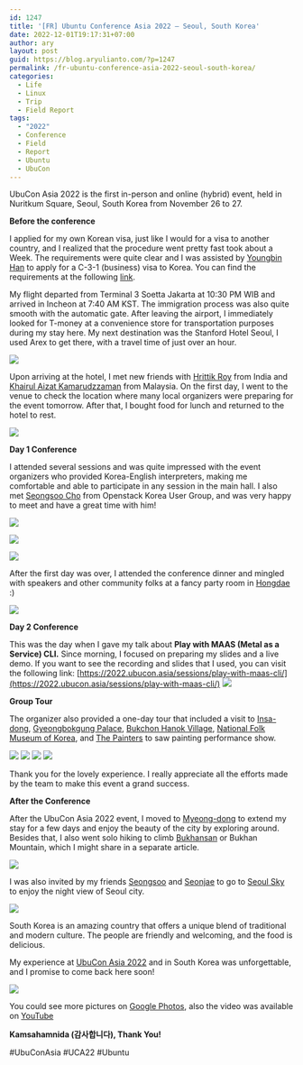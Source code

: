 ```yaml
---
id: 1247
title: '[FR] Ubuntu Conference Asia 2022 – Seoul, South Korea'
date: 2022-12-01T19:17:31+07:00
author: ary
layout: post
guid: https://blog.aryulianto.com/?p=1247
permalink: /fr-ubuntu-conference-asia-2022-seoul-south-korea/
categories:
  - Life
  - Linux
  - Trip
  - Field Report
tags:
  - "2022"
  - Conference
  - Field
  - Report
  - Ubuntu
  - UbuCon
---
```

UbuCon Asia 2022 is the first in-person and online (hybrid) event, held in Nuritkum Square, Seoul, South Korea from November 26 to 27.

**Before the conference**

I applied for my own Korean visa, just like I would for a visa to another country, and I realized that the procedure went pretty fast took about a Week. The requirements were quite clear and I was assisted by [Youngbin Han](https://youngbin.xyz) to apply for a C-3-1 (business) visa to Korea. You can find the requirements at the following [link](https://sites.google.com/view/koreanembassy2/visa-jangka-pendek/kunjungan-singkat-umum).

My flight departed from Terminal 3 Soetta Jakarta at 10:30 PM WIB and arrived in Incheon at 7:40 AM KST. The immigration process was also quite smooth with the automatic gate. After leaving the airport, I immediately looked for T-money at a convenience store for transportation purposes during my stay here. My next destination was the Stanford Hotel Seoul, I used Arex to get there, with a travel time of just over an hour.

![](https://lh3.googleusercontent.com/pw/AP1GczMCQku8oOpCEXuMji-7iqMvYKZfrwmaOVcVL0-p9bdchjlxaPmRvRqYjUmD8n9vW3HJk4zWSpxLjhC2izvu_C5kRD0unhwKqLijlFgH7l0kzCJMtifzMdh2vuASA5H-QuE9bZxEkn6M9A2SLjDbdAjU5XT0pL7nupgpqYRbjIJKsUTnXqU3ASeyKNGd3mwqQMA_BnZvCqRTJGK6khdycWrWQsNe-Ifjy_wQvizkthKswLD1ZKrc4QM7pht7SlZJi5GcwO73sZcIgJukbXTQnOSkFFaB2z6zPiqPUEVNzmUdy7fbsevIGPVnaQwnCZWSLiMzOQVlngASkZO1RN6b2Qrp3NwcptFUmy2Pt4DqpgrR9jQMznEnevmahwLtvhDeV15_r4HXWvEoigcleuGVSMrypppggpDPavyoZcMSagSPUZi7u4GVZ0JoU8-m3ZiI-ahaJT1-BTWpvq7EpKWKE5c8To1SXgBsiKSIeKYGUiiE66ZvCS8YZoJNxAz3LAh6wDKkdey4nDJ_tJCGtMVMgBdQwKelT6XjEEg0tGeyLzKsfNQL6LGOFH-tbdEx-iqmu6ca5q-umOyXhWE-4c8DUAuF4Qro20XXRbJbyTOYnCDe73emTfqYY26TdMJpwVLZ_kk7tb47AwsNL5CV11WR5T-Tu8iXuGvBywD8TV4XNwg404o9PcGWEMgYyRy9RbgSmlC-lG11qkPuInepgOftRx1Om6rR3qaOtZYtkGukOoDbTmGJb90yCYImBrjaNC-1gzGprmmPy02z2UdvrqJUaveeXag1woQIUDRHE7zKIMSJ_UetMRu7XTS9dXTeA0ZpmUXzzGzzq7psFGbJHCYAM6LYTFzgCWUjuRqoYZk0rAS3NfOVML2r3fQibnaPAfcrFGq-ubqBBQG8S5cnt3uS3-aa27cKOQdWMnZThdLA2Cnr8c_YZQP89yPn0UD4TQ0xLoumgk3V-BTFRnWi61WKCRz2s2oWxybSgJe7RhAGDO1rtgJgMICwY7VZtA45PgIyhSs3TI8el7k31OuilPdgjwce6LT8EE1Gh-EFGfg=w2680-h1508-s-no-gm?authuser=4)

Upon arriving at the hotel, I met new friends with [Hrittik Roy](https://twitter.com/hrittikhere) from India and [Khairul Aizat Kamarudzzaman](https://www.facebook.com/myfenris) from Malaysia. On the first day, I went to the venue to check the location where many local organizers were preparing for the event tomorrow. After that, I bought food for lunch and returned to the hotel to rest.

![](https://lh3.googleusercontent.com/pw/AP1GczNRs6xmucDJ2rs5txP3ICwGFZ_j2cphTuD09FS5TfHBkzsCCR6_A_1bCDxUGqnnsHwAUdO_o240hpcPYvXzQXq0_AFf5mHOL1A8PQ3uY6z7Yc-lQInkJkS3AP21JB9K4ZZnfDWoG85oG-r_S-uKwnKRZ0vPeevtL6Geu-vYbMUirvA_3-r-77pHzqjzprUDevqLqFgPvtn6oHF_oA--let0yL7WyQ4CXg5hhKPXJoFtXsoa6nFm3SgQdo4l8XOVgKxN2ojz2HaoN53SHYGKEqxhMQBQGtYXcwkKTbNnZCt4uCGELH7E-hXhf0qV0Y0se-gY7huzYb1Dhm5rTP7kVJF1FDffUKWcQbkRbnV2Yo3BZtFB-e8bDeax_PPM6kiJC34C5A-WTw0jcjL81g7wleS5B2QHvMn9wuh-Q96yJo0ftfvVQ4haDMiWL2gL9rqcIerdrVsduJ7cB4Bh2yKlLCmqqQagllsQCzb3Z59HYD_sFvkrABSGIRBGr_STN2XhbIFz0evOI26k-4wdVv7ZfB1bo_P7md1PF38ViDJdJ7wWGnT_03PPsmnfcLKyLMou2TrA-ougQRujaT4Esvgdi8BU-tU8p3ZeUV-5YqxUutdUPVtlSXAhhAKMPGNiJT0dmDn1HzmAXd42aVwtFQjAw_AmZyRLnZykc7uIxHC7JFHaj8nRDavtwFd8it1EDZ0mOld2Pig2c4zU1rJC9TD4u5zMnQJHo5zLrh7NS-gFKaBd9vsImnscgUSbiQPhgoka4FocZ6l1CF8ljRuetf0L9i4Ry61BU1aKiVU_CCFJNmHq3UpOBzQA3aCXm6DZipJB1v42oDtjtQDMlRiIlaZawGrb0FejXhBCrvQxMTZtIUtDVcRU7GslwxmV7_wmdYOgchuzISCwkK1HnvEpimHdvtReDkFW_qZ0I9PHSw1LGKucouVj82NE4fQpr-9FOBbvze820FQAbOdW11Vi9e_y52PXy8WTXJWCNw3gcBHghHL3hKZys45x7phkFj6st64GFkIKiRbofwLbj00sAm4qBTRSeRv3_34N55lNSc0=w2680-h1508-s-no-gm?authuser=4)

**Day 1 Conference**

I attended several sessions and was quite impressed with the event organizers who provided Korea-English interpreters, making me comfortable and able to participate in any session in the main hall. I also met [Seongsoo Cho](https://twitter.com/seongsoo_kr) from Openstack Korea User Group, and was very happy to meet and have a great time with him!

![](https://lh3.googleusercontent.com/pw/AP1GczO0AWwlNblDFmyPOGzFIIoYFrPqIs0O7BFifSZV45qWm6CIxv2_mKym2yg824iOrOD9i41Jg-oR35j6roVISriFfFpVb-6QmWSAbDMAQRDHbcZwY6Wru1Nac9-qpJyjBf5xCD0OVEiRviOoKVmrlYXdp8A6oEKKBwhIPcsffOOBQ8dKyzr7CzNDfT-zG1N2bcEdBH1XUX6KVPwWSxqhjf8FBDAbQBH0Jc4-jKvmIDSeK7ql28419UJMx8V_XxyTpODj6PZSgJgk_UU5fAGHMPjb1BA8PuqYPqSqww2hJBI8ujkAfN_DHFXl37UAf-96DmripHtbe44XxWUibrhq4YWcA9MCW-dLI7XjfxrjS0-ZqqeSde9MaSihGWKkHs5zHzXxD_-gGKinp19uLGGOvAa_4XeI9WUpIY4ZJ0lMDVRol8bbZD4duaAa7exz1h1P-v5WcdqcsuDiTL2wPsll8LRW9AL5S7McW2WAkOyZqC3tQJblx_PV_9sbxt-HnneK03_ibYEebiLimgT08nSwkoxdFNLJ-QxB-fR2hylBRom1x5hZXFKeQqyUySmVa_NWaFSe62LFdYoBR1lQ3l9mas-sYI6YPQgwf1Ls9Y4BMduPiMOVOUrxVzclCLF9Df561sTY2wyCAlD51qgqmjCj9ga8MG9QP3-zPM--QNfRTVuuyMM7C3sov12KWTwXVUYvP7I_SXWTW1GqExKgYPnhRErb5mfnOeoqw3WfXYO0y0qp9fo0X2XJDqDSRnXrjcQrCQk4i4v5xr28DEqV01sw9GdVb2cfOkux7df-LxgXTK2ZtodQTgHse1JNerlBOPqIcKjzflFkoQafXrylTCuJXWm2OMVEOr835uqL-Qn2X_c4og9cg60MyNjpuDPKjWa1h9iPjFoj45yKLw7tBvFemySr6MKOstelNDdAT9HOHrxXQmisILOKP6-2aDTtgfctsJIVyYzloI7asBOy3Jy35Lgfjsokt5yYciiKP-2Q59fX8HOlS49bWmkcYV8_HqS0swJd_sXTMzn-DJ7-CRK2CxJOfdEu8FQG2kmnPNg=w2880-h1506-s-no-gm?authuser=4)

![](https://lh3.googleusercontent.com/pw/AMWts8AUhInNXODpO2sCgJX2yDn3NDfU34dpyRl-J2CN6FmWZjau9qK5kHJxMAPfN6-ZHAIQiHOJSus2bFiihlYW4m9n5xkW9gzh1NpQ_StQZz9kC5GOQlWKM90ixa5kjPMIxaZ0ee4YLr9Mks8aqYYG26AJ=w1399-h933-s-no?authuser=0)

![](https://lh3.googleusercontent.com/pw/AP1GczOV9vE28rXFZRdFGr5Mrr7KFngFvvsxdYrkbfBdgkPh__Ln2Q0c_G2mbIVkhWcf_QWfUihAy46kfMpZcsl_KmAFVnmeEF456GEzcsas0OY9CVY1LLImUwfIvvBNYVD5TQDgI3nruYIoqSjrEWbGGP5aHFQ7RMAiLDYufwwIAuWwFSsEqdW9UFiDBnsArquK51kEaaqXq_7hL4M2OO0lj4RAqroVIj_GnOVBDQ52zlbS2FeeGsI6QmtlMY65EEBedujcEOC4SFeRkSNDt4iz5yWmU78UtVNF-Yb_stNbMtYegiJOADNkkHkgiRU0K1TuRWTci895OK_C3KSbaCWEgmjdM8taV-87jWvqcpKvs2-vxYjfrJ3LR_P2_sd_4rNozfmQjxOKQ7yV7p6xXhoR9RWQU-hqxgZzfXFO5zpw8PqUTs3aS3AkztSzKrasbayGWp_KUeTN_bZU2Ar7_lWtbT7X9CZ_mrZHRK04X-Q4bg_ETDT-mfm0iPFZEvDVctIKGL11KKbOa2uIj3ngMRSeBkiY9CKoVkXuZdzCpdiw-irkz1XgKWI88IyJspaPQ1OUVwh9g2VpiWi1VWjyDtig4LGmgmiw_AvWC5hMDplNg-_V2FRtdcEXReXM-igvbmdabQAeL5E-Ipsi6KPPydZ2pB6ux7wZ3FCnvBzYnCVLHxAtLyYD5F6xW3i3BRyyOkFB8rHrJiroxlQo3V5QVRup1mFXC6ephWdjY58bCaAk5PrE4dHBKD3nn3NPT2aNkBhQFi_URMch1hs3WucYm_OURdipv8paESvxZgt4hjjCaWWJlxy9WEAtOjoxWkyzqZ0Je80pjq0cycmwuWelqoh8LtowrgM5D_87goaCGW5HfhUnyMJ0Y0GwilzsuSPINL3BX0q4AANW27rN-gy0SFR7WrnOxT_8nhJOmQ7ebKP3ZvfUwcSDAEKiU_mlKHvHKKr5MvIgHUWa4zFkUltUaG7AvGjwfvpstDGtqyIdJD-29IoZY62xuRungC2nCEnv3Ve6kU4q-eAfaf2TFLXcwnySFy6SYd7Bmf82TWGc1oc=w2680-h1508-s-no-gm?authuser=4)

After the first day was over, I attended the conference dinner and mingled with speakers and other community folks at a fancy party room in [Hongdae](https://en.wikipedia.org/wiki/Hongdae_(area)) :)

![](https://lh3.googleusercontent.com/pw/AMWts8DeHhnQuUQ3z0hshOioqFDiiYivksFbCPPIhFKhGs6u1UvOLqpi8hKV1UzLOTJWGnUJ6VGJ_yFvhqG_QzMZ4LWiY2vG5kAnVspe6xObHxfwD1_wY9WzSqb2w5WsicYs7eaG7frAhcTTCd4sTJjdYgX15g=w1244-h933-s-no?authuser=0)


**Day 2 Conference**

This was the day when I gave my talk about **Play with MAAS (Metal as a Service) CLI.** Since morning, I focused on preparing my slides and a live demo. If you want to see the recording and slides that I used, you can visit the following link: [https://2022.ubucon.asia/sessions/play-with-maas-cli/](https://2022.ubucon.asia/sessions/play-with-maas-cli/)
![](https://lh3.googleusercontent.com/pw/AP1GczPFK0uj1bcjWpSvnCIDnzPOTqxEw_7eitx-HOebrBTgH-InIk4iYdoCbmtCQDcA5vGf44ltd6Btwsi8yN9h8ZWrJwWlZxVOk6fia5G_Gh5ssZggUYI4ALkALrbg9hkKH8nUvadQ_QLo7fg-l2DxZoIItw=w2262-h1508-s-no-gm?authuser=0)

**Group Tour**

The organizer also provided a one-day tour that included a visit to [Insa-dong](https://en.wikipedia.org/wiki/Insa-dong), [Gyeongbokgung Palace](https://en.wikipedia.org/wiki/Gyeongbokgung), [Bukchon Hanok Village](https://en.wikipedia.org/wiki/Bukchon_Hanok_Village), [National Folk Museum of Korea](https://www.nfm.go.kr/english/index.do), and [The Painters](https://english.visitkorea.or.kr/enu/ATR/SI_EN_3_2_3.jsp?cid=691388) to saw painting performance show. 

![](https://lh3.googleusercontent.com/pw/AP1GczMB8k-XeraNDnTmH-a98jVJVnLYeS-x_SYitg9PYCGd85w-CBRUQ1DPIHDplNtZPXgjQsZ0yuzxtATw-yIUiOs9bj31fRW1DpU2Qbiz8N8upHGlWlYYHB1t69hnub1B_luRs_XD9DVKchT4AbSrDYAbFS3Q9cJwlAEws92-1R5QBuN-CJIzLbYWp0dYwOSauXY2C_IgFkiLl2-GNgdjb8mNWEUo2Oe_SDlsoSrsBBeIFtQfO02z6v8OPXxTvNZiIp2STeshsd9tKuM3-4OnUI4VByFO2BqIYat9KIy4D_kjG_fA48m-B4ogkqq1N158PMFoo0ApdQYuilr-uyGV5kRscENrgack1-FHTUp7Ik4WdzIKEeENRE7lzI0k-wiKJm-BFttbxdPQpzrXDX04IOEZppnhu7LtsxYNzMWOW5FppLYC1-rePzSi9I1Xy_LWD-YzTVfGehKWeDHqVOr6o55OqSM57IZ_7tOdMgw0kf0VLXEHKSLvrvHU1t0hJqTs8lwF6LwOl8yWqjj-SablrcDUUTCJFwDTtLJCZAeXFdjRv06tafIvEzzU3R59eJnajiFQwV1aKEl8JoSTRkesHA7JO9893lhA4rObUrBzz-4DTtI4gkjlP24FczzTUmHyChmrNh9XSLnPmDuZMaUYO-T0aZ7SBuRndBcrwtTonvW6q8a_cXwfhbdi2UwJD3RFg6HAiTztKGtnsC48nZ-Le_8MX59tCxMP5E5qUc2BICAb2AsRvQwwHDSlwXpVdoNTkZeg0nU7qfccxAXJ_lFfgZwQhhFQ58BB7IZZZ27_tt32LurrI60Ev5WDzP46GKQwVEseh_51AWCv8wr0AnFQJqlCKN5NW9MSishP_L96KurXUJ6B0HWAXD2BLOQDIC66xOm08_qHxrHm8fchF_zlmK0NjR09rb9NynJXuuQ30Qo2hdiRwXLsoSGZqDmTXLyvXAq0ndO3ZdQA0V-eurUQRYXBdrzsQpagvsORw1sSAwRcaNk0cydVNYnjR3530D0NY0bmY_MgQ9dfjTYIp52x9paK5D-nLfgCkaL7zyw=w2680-h1508-s-no-gm?authuser=4)
![](https://lh3.googleusercontent.com/pw/AP1GczN4HetLUlYiHq0SpvapdQZ4Pr9WnJoB4xN2zdxqgLBbTW1-5Z_dKwjHoY_DnX8SkuoDDL7MlSolVacU7sF7pW_OMgDT79x9dUBeMu4dWh0WHHmczO28JiQNJ4YuSaRYvAqOZ6U19vU07r5QA70cZyUIgK2rCNV6oQLG-MHFClmGu9JBtCEP_h2Ka8IAHGvi75CEFpQHDn8JamFzROHaVrQ77LXqcjdNqyDs7elbIkg3QCxfZSc4Iy-ezvaiglI44J1IUGZT3sQMeErZjfcMHWTmRjCXG9NBSp_9yO9-D5sTJlIyMgovAUyKyfQT4osf7BEhO1I2R2u9SIEqZg-Mfa_5vrSN1DviJPea9ZJfNAymrIUYbgkk_zgENfGvJJqX00VlPHCtOrKLPtW56zM5elZPIlgb12OLM5wAamCFmH_n191VnNwDxMeivdTRpyxu5UmWDaONVtWGvv0lPken7FlyHrfaY9lXcqo0C8M6hreZW8Vit6Z3-L_6r7Yiw7KAzrdaRajDKJqsF4ogerjFIhFTRrsf_1VZho08Gy03NirRcwXTf4n_zKXcwZEnbKb61hbVO5WKnSiaO759uRGjl5q86AWAN-C1W6lr61ImfNq2N_FhdcL6r-0QGTErqLDphJHtMMU40MKDffHUzJscZNWLmMGtNQzxrWM5vsFvwxblYYLjGZHE21FsTsMxRORQ-DK48s6Wx9mMsOxkgNiIzGpUPRdhZgeiOGLfnihDq5gT236rVZ0uSYyWEQdFtWaxlLa4A25yk2_0AGhzNZxakKdq9Te6FkPd21ECkKbOhOAqjtEheqO_pZVOunhRflz7n2HJOkO9S7Kq1z1ZAtosJAk0JgZRcFqTcVZTKfXJVBq2TVkbGF0Qu7CGnTFsXuAX8ck2rc5aPkFhg_ZULm7Lt-SU5eOA9QEucqpfHvHNPy2H1H255BfAjbodG8I7LVPBmQwYGAbOeQdycpQhh_SCFRphqExlz3RSy3LpdoKSCc2AQ5mK5IsMoSWnlyonwYN6nWt212rM7_GXj3LCV7re-0rynwJFWSUiCGDyeOY=w2680-h1508-s-no-gm?authuser=4)
![](https://lh3.googleusercontent.com/pw/AP1GczPvXLbcivmh3vXVMDwB9nyxa2isi5YvC9ujJVbleS7fNq9_H6tU2W5BxbLUGTy2fD8VqdAj5H5N3Xw4Cxu3VDhsd6KefEzS9rLB2zG9-5ECVdurRp9keNoVj4Tk0yvCITwhEmxQbKKeoV2a7IwdsQua4KHBtwWQ73n9BZdGULV0G-YcIf2EWVo9cf6aryrt9eYXU-yVcea5zZ0l_C2GEQLHKL16lOpAC15lAJRZfEVIGJBn1YKq46edcZDEeXoDxgY7CJYNRUsJdBXG61KkDNlqSHTzuN7-YO3sDhb2y05u39g1aOlN3dd1MVRgS96CRfZEytxPl-fnAaqyAtoxeZU-PJtjckfElqt9fdIHiBEg63MQlIHKVpDeRcN8GlyIG86KtjiVSEFi0cbd3yWwjlvQ0NR_cehIkR6UWLJ1kXWmlU4OuRV8NUXvxMi3AWrEdzykWOWSs9PITqfCTPRNZdaDv3OoTo2Q2YAJNTerlqMLyoVEgu01_TF5PP24twx5FuH7-grhp2I8XJ4-R3PA_ejW6ZAgMqE6_6YU4S6AKMYiT3Zu_YIePoHfPuEeLDpc647ffeqvXoDa0ryLT2HsOFONQdTdCszHTSoguZVyWKg09Y2UYYELdkObWCsA48-09qNBzSTmOE1IHr-DPq4_4YDqTq2Vy1s7jU7Lc5r9KFvfoSBTxgmNGgtYmnYVmEZ6rQnqHnP7VGHZUBi43L6hR9WX93RKsVx85SN73FOVoWfO0uEUckptIsEbjf6JLLPRYUy5xvgR_HKjnZ3ByshzIWGDkjkNCTa05du5so0HbMiaX8M2HRk_83-xDR93WEkiGS_Ur3R5cAWBg-yH7PGKDe47DlSpMI5uegJfHjOiS_EfqA4LKvKUYlTjMHrnu0-bjIZz9ec3dbsm0F2b7sfyx2R_0JiS9UtY09EaJJR1gxwB1yHphSpv9Clqp03JtoqF6OOTG-uxNl8wI6cvpdlvCrQlWvbTPMh7YX-vAcXdzOxsRpeyA10QQyTGaLBk99kf6XbALrRMbJJrlxBGe8zwHquoHTiBU2tptQeQ9hU=w2680-h1508-s-no-gm?authuser=4)
![](https://lh3.googleusercontent.com/pw/AP1GczN_E14-VgEBl7VBXn6cs16rZkBRjc7nNeniIXbCH_tRFuiD3Jcnl-3LH4DskV0ydG3HtDC56mXBl3infb_w5mUHiqPrztpoWnRiy3U0Ss8YROZ2MBAncTdYvb4kOLG91NhTkHGHwpNciCfWW039OXXomA=w2010-h1508-s-no-gm?authuser=0)

Thank you for the lovely experience. I really appreciate all the efforts made by the team to make this event a grand success.

**After the Conference**

After the UbuCon Asia 2022 event, I moved to [Myeong-dong](https://en.wikipedia.org/wiki/Myeong-dong) to extend my stay for a few days and enjoy the beauty of the city by exploring around. Besides that, I also went solo hiking to climb [Bukhansan](https://en.wikipedia.org/wiki/Bukhansan) or Bukhan Mountain, which I might share in a separate article. 

![](https://lh3.googleusercontent.com/pw/AP1GczPs78runq4q_5Qy7Zg5uLJAg40AF06miOe-i5840uournOb1SLZcUtpKCt9xE0BjObU2mVT90jwErgmIvb0Nr-MqvW6BUlbUXM9IrgeccouJInhmqOdLqw5KtLBWF69lMwlnvzdWKFJCDO7XheoP7ST2TZbHucoRKHh59vQmstEgDR3kkxL95uoxIXljZt8abfrTkLTrptChE6vFepWL5WLR_CAKVBK-v5Sm8Pw60Du_EbaTY3NHjeEmbxUAs8BO7CY4lC73Z3PFRl-HtOuXGtRhcDfoQr853ipxadNGvNZQYVtoDl-QzMcLB8aA00aC5UUjRwVbgS1MqDQ2Kr3v98614WI_IbjSu9CpbQn7iTlLftiIKaxy18VNpdXF6MRRSz9GRI3_9Wpf9BTdtu4AHH-woO4A0UQws-JsqAurhlKjjvi0vioupPDvp_H2gLuqxEkyQRw796__I3NanSIJnXZqqKgWtR6F4KM2iUSe0YhCWzsMGTZw90jH7_lYe1Mpzr3ahkCY8_gGGtW3G6fItTr3Ad-9glGG4tOL__LLfpEMIWm8JFU49lBz8hendIRp5h3G2p3nGCsZ4-X012EDT8LfSFliwgdLPKydhCbEYdNwROwHNi0e9dWqN6DDkLDepXy2eZ4n3bGZKI4FkFQDpN3SdrZtDE7-US13B0wDbSWvj-nYwXMLDeCGyy_v4N42DzrPFfUOhoVHZepkOd2kbMs2vQq82uqS_On4buaxVJ9lpAroq3rpapFnLplxLs9hebgW7aPDyrRLOyQ2LSnCOWf7QRck9uKptqN8bCJOJNhkRo2KP2h93KmE1idRONc1xYq8DVKJcYF0SbiA-S2x9lw9JPzYiuHEZJdlqQ4FxX14R9YrpkOqyj7riQPOx9xawu3ipJSsGbuwdb_gpTOqcfhse4mBzmXalmMVRyPsStPkdBZomDiWmyOyeDFCpW7LvykJJsDkODP8KA3loTZy7sykT5XUhcpQV7-gNg4XzPVt1JN7mHUYvLtySWoma0JGg9ZBKYBrTdC5p_8lyGbmn_vjlwplGaYg2HMFBc=w2680-h1508-s-no-gm?authuser=4)

I was also invited by my friends [Seongsoo](https://twitter.com/seongsoo_kr) and [Seonjae](https://twitter.com/tjswo98sj06) to go to [Seoul Sky](https://seoulsky.lotteworld.com/en/main/index.do) to enjoy the night view of Seoul city.

![](https://lh3.googleusercontent.com/pw/AMWts8DmrQmPnzc5PhcKXpLo_xKwteLxQ8cvpUYx22HwLT6DNM-Ikumj0v3skkD-NjT86rgYqSZCf1SSz8BPA4l6HRckYOno-e4fhQLXsG6m1K1EfK1BqL7kCkK4dm17aJUjaUwXY9MKRnNxs4Tbq9HyjopF=w1658-h933-s-no?authuser=0)

South Korea is an amazing country that offers a unique blend of traditional and modern culture. The people are friendly and welcoming, and the food is delicious. 

My experience at [UbuCon Asia 2022](https://2022.ubucon.asia/) and in South Korea was unforgettable, and I promise to come back here soon!

![](https://lh3.googleusercontent.com/pw/AMWts8AsDO_cnq7DIBCQN9Av_eK411VQn18nbNjTouOeAd5wRCic0OsFdFK3Nj5uATAn1Yfr9CiZkwAYY7Pm8RFINz-m9ZSkJ5_eP8VY2sHDCA86DvJn20npHoi4FuSb0-gMH2QUuFVZvQbWsrmis6H9lO_1=w1395-h933-s-no?authuser=0)

You could see more pictures on [Google Photos](https://photos.app.goo.gl/SPhfVVxuiFR4Rh2g6), also the video was available on [YouTube](https://www.youtube.com/@UbuConAsia/videos)

**Kamsahamnida (감사합니다), Thank You!**

#UbuConAsia #UCA22 #Ubuntu
